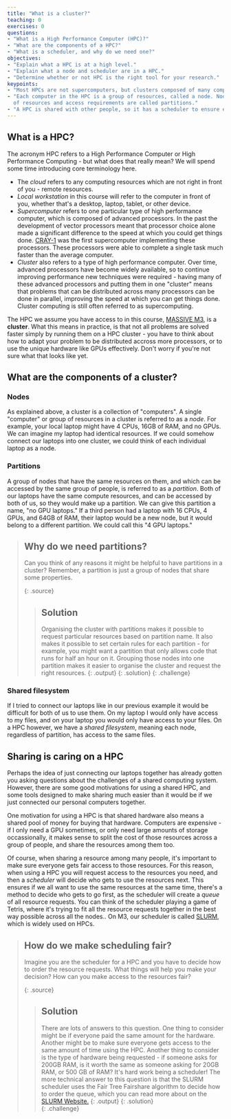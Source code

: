 ```yaml
---
title: "What is a cluster?"
teaching: 0
exercises: 0
questions:
- "What is a High Performance Computer (HPC)?"
- "What are the components of a HPC?"
- "What is a scheduler, and why do we need one?"
objectives:
- "Explain what a HPC is at a high level."
- "Explain what a node and scheduler are in a HPC."
- "Determine whether or not HPC is the right tool for your research."
keypoints:
- "Most HPCs are not supercomputers, but clusters composed of many computers."
- "Each computer in the HPC is a group of resources, called a node. Nodes with the same flavour 
  of resources and access requirements are called partitions."
- "A HPC is shared with other people, so it has a scheduler to ensure everyone has fair access."
---
```


<!---
Prerequisite: None, purely conceptual knowledge here.
Motivations: Understanding what a HPC is will help you determine
if the HPC can assist you with research.
HPC level: 1/5
ML level: 1/5
-->

## What is a HPC?

The acronym HPC refers to a High Performance Computer or High Performance Computing - but what does that really mean?
We will spend some time introducing core terminology here.

- The *cloud* refers to any computing resources which are not right 
  in front of you - remote resources. 
- *Local workstation* in this course will refer to the computer in front of you,
  whether that's a desktop, laptop, tablet, or other device. 
- *Supercomputer* refers to one particular type of high performance computer,
  which is composed of advanced processors. In the past the development of vector 
  processors meant that processor choice alone made a significant difference to the 
  speed at which you could get things done. [CRAY-1](https://doi.org/10.1145/359327.359336) 
  was the first supercomputer implementing these processors. These processors were able
  to complete a single task much faster than the average computer. 
- *Cluster* also refers to a type of high performance computer. Over time, advanced 
  processors have become widely available, so to continue improving performance 
  new techniques were required - having many of these advanced processors and putting 
  them in one "cluster" means that problems that can be distributed across many processors
  can be done in parallel, improving the speed at which you can get things done. 
  Cluster computing is still often referred to as supercomputing.

The HPC we assume you have access to in this course, 
[MASSIVE M3](https://docs.massive.org.au/M3/m3users.html), is a **cluster**.
What this means in practice, is that not all problems are solved faster
simply by running them on a HPC cluster - you have to think about how to adapt your problem
to be distributed accross more processors, or to use the unique hardware like GPUs effectively. 
Don't worry if you're not sure what that looks like yet.

## What are the components of a cluster?
### Nodes
As explained above, a cluster is a collection of "computers".
A single "computer" or group of resources in a cluster is referred
to as a *node*. For example, your local laptop might have 4 CPUs,
16GB of RAM, and no GPUs. 
We can imagine my laptop had identical resources. 
If we could somehow connect our laptops into one cluster, we 
could think of each individual laptop as a node. 

### Partitions
A group of nodes that have the same resources on them, and which
can be accessed by the same group of people, is referred to as a
*partition*. Both of our laptops have the same compute resources,
and can be accessed by both of us, so they would make up a partition.
We can give this partition a name, "no GPU laptops."
If a third person had a laptop with 16 CPUs, 4 GPUs, and 64GB of RAM, 
their laptop would be a new node, but it would belong to a 
different partition. We could call this "4 GPU laptops." 

> ## Why do we need partitions?
>
> Can you think of any reasons it might be helpful to have
> partitions in a cluster? Remember, a partition is just a 
> group of nodes that share some properties.
>
> {: .source}
>
> > ## Solution
> >
> > Organising the cluster with partitions makes it possible to
> > request particular resources based on partition name. It also
> > makes it possible to set certain rules for each partition -
> > for example, you might want a partition that only 
> > allows code that runs for half an hour on it.
> > Grouping those nodes into one partition makes it easier to 
> > organise the cluster and request the right resources.
> > {: .output}
> {: .solution}
{: .challenge}

### Shared filesystem
If I tried to connect our laptops like in our previous example
it would be difficult for both of us to use them.
On my laptop I would only have access to my files,
and on your laptop you would only have access to your files.
On a HPC however, we have a *shared filesystem*, meaning each node,
regardless of partition, has access to the same files.

## Sharing is caring on a HPC
Perhaps the idea of just connecting our laptops
together has already gotten you asking questions about
the challenges of a shared computing system.
However, there are some good motivations for using
a shared HPC, and some tools designed to make sharing
much easier than it would be if we just connected
our personal computers together. 

One motivation for using a HPC is that shared hardware
also means a shared pool of money for buying that hardware.
Computers are expensive - if I only need a GPU sometimes, 
or only need large amounts of storage occassionally, 
it makes sense to split the cost of those resources
across a group of people, and share the resources among them too. 

Of course, when sharing a resource among many people, it's 
important to make sure everyone gets fair access to those resources.
For this reason, when using a HPC you will request 
access to the resources you need, and then a *scheduler*
will decide who gets to use the resources next. This ensures if we
all want to use the same resources at the same time,
there's a method to decide who gets to go first, as 
the scheduler will create a *queue* of all resource requests. 
You can think of the scheduler playing a game of Tetris, where it's trying to fit
all the resource requests together in the best way possible across all the nodes.. 
On M3, our scheduler is called [SLURM](https://slurm.schedmd.com/), which is widely 
used on HPCs. 

> ## How do we make scheduling fair?
>
> Imagine you are the scheduler for a HPC and you 
> have to decide how to order the resource requests.
> What things will help you make your decision?
> How can you make access to the resources fair? 
>
> {: .source}
>
> > ## Solution
> >
> > There are lots of answers to this question.
> > One thing to consider might be if everyone paid
> > the same amount for the hardware. Another might be to 
> > make sure everyone gets access to the same amount of time
> > using the HPC. Another thing to consider is the type of 
> > hardware being requested - if someone asks for 200GB RAM,
> > is it worth the same as someone asking for 20GB RAM, or 500 GB of RAM?
> > It's hard work being a scheduler! The more technical answer to this 
> > question is that the SLURM scheduler uses the Fair Tree Fairshare algorithm to
> > decide how to order the queue, which you can read more about on
> > the [SLURM Website.](https://slurm.schedmd.com/fair_tree.html)
> > {: .output}
> {: .solution}                     
{: .challenge}

